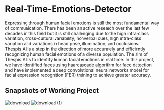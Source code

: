 # Real-Time-Emotions-Detector

Expressing through human facial emotions is still the most fundamental way of communication. There has been an active research over the last few decades in this field but it is still challenging due to the high intra-class variation, cross-cultural variability, nonverbal cues, high intra-class variation and variations in head pose, illumination, and occlusions. Thespis.AI is a step in the direction of more accurately and efficiently recognizing human facial emotions of a diverse population. The aim of Thespis.AI is to identify human facial emotions in real time.
In this project, we have identified faces using haarcascade algorithm for face detection and have implemented a deep convolutional neural networks model for facial expression recognition (FER) training to achieve greater accuracy.

## Snapshots of Working Project
![download](https://github.com/ArchiAgrawal1369/Thespis.AI/assets/89705122/90e8b45d-e71a-431a-a578-de8d15efeab7)
![download (1)](https://github.com/ArchiAgrawal1369/Thespis.AI/assets/89705122/ec6f2801-240a-4b0f-b3ec-4204c0328ad6)

##

